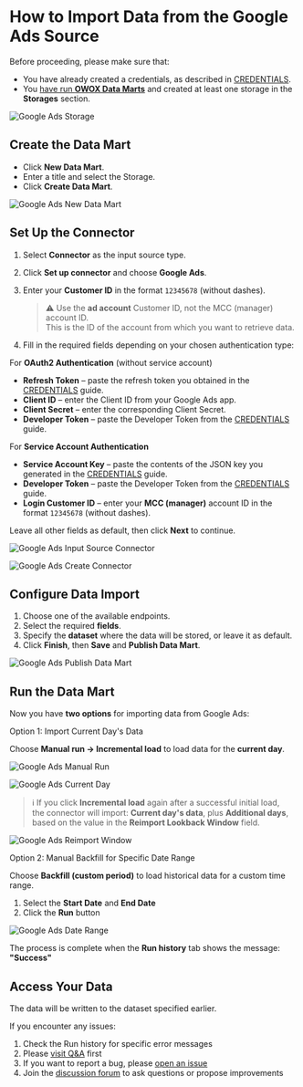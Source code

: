 # How to Import Data from the Google Ads Source

Before proceeding, please make sure that:

- You have already created a credentials, as described in [CREDENTIALS](CREDENTIALS.md).  
- You [have run **OWOX Data Marts**](https://docs.owox.com/docs/getting-started/quick-start/) and created at least one storage in the **Storages** section.

![Google Ads Storage](res/googleads_storage.png)

## Create the Data Mart

- Click **New Data Mart**.
- Enter a title and select the Storage.
- Click **Create Data Mart**.

![Google Ads New Data Mart](res/googleads_newdatamart.png)

## Set Up the Connector

1. Select **Connector** as the input source type.  
2. Click **Set up connector** and choose **Google Ads**.  

3. Enter your **Customer ID** in the format `12345678` (without dashes).  
   > ⚠️ Use the **ad account** Customer ID, not the MCC (manager) account ID.  
   This is the ID of the account from which you want to retrieve data.

4. Fill in the required fields depending on your chosen authentication type:

For **OAuth2 Authentication** (without service account)

- **Refresh Token** – paste the refresh token you obtained in the [CREDENTIALS](CREDENTIALS.md) guide.  
- **Client ID** – enter the Client ID from your Google Ads app.  
- **Client Secret** – enter the corresponding Client Secret.  
- **Developer Token** – paste the Developer Token from the [CREDENTIALS](CREDENTIALS.md) guide.  

For **Service Account Authentication**

- **Service Account Key** – paste the contents of the JSON key you generated in the [CREDENTIALS](CREDENTIALS.md) guide.  
- **Developer Token** – paste the Developer Token from the [CREDENTIALS](CREDENTIALS.md) guide.  
- **Login Customer ID** – enter your **MCC (manager)** account ID in the format `12345678` (without dashes).  

Leave all other fields as default, then click **Next** to continue.  

![Google Ads Input Source Connector](res/googleads_connector.png)

![Google Ads Create Connector](res/googleads_createconnector.png)

## Configure Data Import

1. Choose one of the available endpoints.
2. Select the required **fields**.
3. Specify the **dataset** where the data will be stored, or leave it as default.
4. Click **Finish**, then **Save** and **Publish Data Mart**.

![Google Ads Publish Data Mart](res/googleads_publish.png)

## Run the Data Mart

Now you have **two options** for importing data from Google Ads:

Option 1: Import Current Day's Data

Choose **Manual run → Incremental load** to load data for the **current day**.

![Google Ads Manual Run](res/googleads_manualrun.png)

![Google Ads Current Day](res/googleads_currentday.png)

> ℹ️ If you click **Incremental load** again after a successful initial load,  
> the connector will import: **Current day's data**, plus **Additional days**, based on the value in the **Reimport Lookback Window** field.

![Google Ads Reimport Window](res/googleads_reimportwindow.png)

Option 2: Manual Backfill for Specific Date Range

Choose **Backfill (custom period)** to load historical data for a custom time range.

1. Select the **Start Date** and **End Date**  
2. Click the **Run** button

![Google Ads Date Range](res/googleads_daterange.png)

The process is complete when the **Run history** tab shows the message:  
**"Success"**  

## Access Your Data

The data will be written to the dataset specified earlier.

If you encounter any issues:

1. Check the Run history for specific error messages
2. Please [visit Q&A](https://github.com/OWOX/owox-data-marts/discussions/categories/q-a) first
3. If you want to report a bug, please [open an issue](https://github.com/OWOX/owox-data-marts/issues)
4. Join the [discussion forum](https://github.com/OWOX/owox-data-marts/discussions) to ask questions or propose improvements
